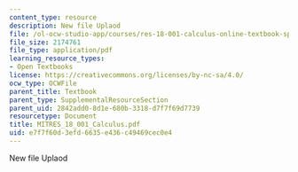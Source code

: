 ```yaml
---
content_type: resource
description: New file Uplaod
file: /ol-ocw-studio-app/courses/res-18-001-calculus-online-textbook-spring-2005/e7f7f60d3efd6635e436c49469cec0e4_MITRES_18_001_Calculus.pdf
file_size: 2174761
file_type: application/pdf
learning_resource_types:
- Open Textbooks
license: https://creativecommons.org/licenses/by-nc-sa/4.0/
ocw_type: OCWFile
parent_title: Textbook
parent_type: SupplementalResourceSection
parent_uid: 2842add0-8d1e-680b-3318-d7f7f69d7739
resourcetype: Document
title: MITRES_18_001_Calculus.pdf
uid: e7f7f60d-3efd-6635-e436-c49469cec0e4
---
```

New file Uplaod